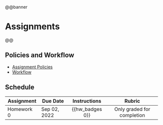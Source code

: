@@banner
# Assignments
@@

## Policies and Workflow

* [Assignment Policies](/policies/#assignments)
* [Workflow](/assignments/workflow/)

## Schedule

| Assignment | Due Date | Instructions | Rubric |
|------------|----------|:------------:|:------:|
| Homework 0 | Sep 02, 2022 | {{hw_badges 0}} | Only graded for completion |
